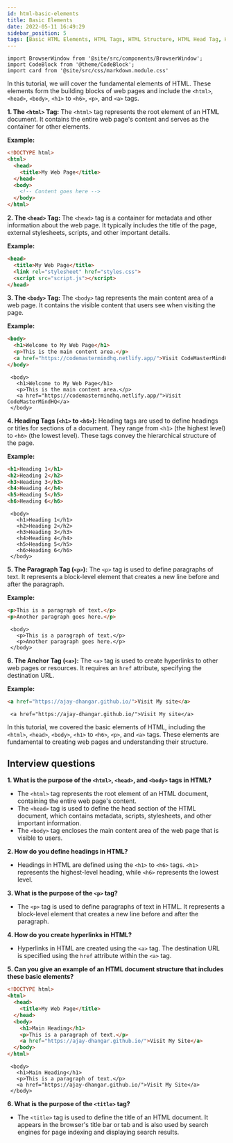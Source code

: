 ```yaml
---
id: html-basic-elements
title: Basic Elements
date: 2022-05-11 16:49:29
sidebar_position: 5
tags: [Basic HTML Elements, HTML Tags, HTML Structure, HTML Head Tag, HTML Body Tag, HTML Heading Tags, HTML Paragraph Tag, HTML Anchor Tag, Learn HTML Elements, HTML Tutorial for Beginners]
---
```



```mdx-code-block
import BrowserWindow from '@site/src/components/BrowserWindow';
import CodeBlock from '@theme/CodeBlock';
import card from '@site/src/css/markdown.module.css'
```

In this tutorial, we will cover the fundamental elements of HTML. These elements form the building blocks of web pages and include the `<html>`, `<head>`, `<body>`, `<h1>` to `<h6>`, `<p>`, and `<a>` tags.

**1. The `<html>` Tag:**
The `<html>` tag represents the root element of an HTML document. It contains the entire web page's content and serves as the container for other elements.

**Example:**
```html title="index.html"
<!DOCTYPE html>
<html>
  <head>
    <title>My Web Page</title>
  </head>
  <body>
    <!-- Content goes here -->
  </body>
</html>
```

**2. The `<head>` Tag:**
The `<head>` tag is a container for metadata and other information about the web page. It typically includes the title of the page, external stylesheets, scripts, and other important details.

**Example:**
```html title="index.html"
<head>
  <title>My Web Page</title>
  <link rel="stylesheet" href="styles.css">
  <script src="script.js"></script>
</head>
```

**3. The `<body>` Tag:**
The `<body>` tag represents the main content area of a web page. It contains the visible content that users see when visiting the page.

**Example:**
```html title="index.html"
<body>
  <h1>Welcome to My Web Page</h1>
  <p>This is the main content area.</p>
  <a href="https://codemastermindhq.netlify.app/">Visit CodeMasterMindHQ</a>
</body>
```

<BrowserWindow>
      
     <body>
       <h1>Welcome to My Web Page</h1>
       <p>This is the main content area.</p>
       <a href="https://codemastermindhq.netlify.app/">Visit CodeMasterMindHQ</a>
     </body> 

</BrowserWindow>

**4. Heading Tags (`<h1>` to `<h6>`):**
Heading tags are used to define headings or titles for sections of a document. They range from `<h1>` (the highest level) to `<h6>` (the lowest level). These tags convey the hierarchical structure of the page.

**Example:**
```html title="index.html"
<h1>Heading 1</h1>
<h2>Heading 2</h2>
<h3>Heading 3</h3>
<h4>Heading 4</h4>
<h5>Heading 5</h5>
<h6>Heading 6</h6>
```

<BrowserWindow>
      
     <body>
       <h1>Heading 1</h1>
       <h2>Heading 2</h2>
       <h3>Heading 3</h3>
       <h4>Heading 4</h4>
       <h5>Heading 5</h5>
       <h6>Heading 6</h6>
     </body> 

</BrowserWindow>

**5. The Paragraph Tag (`<p>`):**
The `<p>` tag is used to define paragraphs of text. It represents a block-level element that creates a new line before and after the paragraph.

**Example:**
```html title="index.html"
<p>This is a paragraph of text.</p>
<p>Another paragraph goes here.</p>
```

<BrowserWindow>
      
     <body>
       <p>This is a paragraph of text.</p>
       <p>Another paragraph goes here.</p>
     </body> 

</BrowserWindow>

**6. The Anchor Tag (`<a>`):**
The `<a>` tag is used to create hyperlinks to other web pages or resources. It requires an `href` attribute, specifying the destination URL.

**Example:**
```html
<a href="https://ajay-dhangar.github.io/">Visit My site</a>
```

<BrowserWindow>
      
     <a href="https://ajay-dhangar.github.io/">Visit My site</a>

</BrowserWindow>

In this tutorial, we covered the basic elements of HTML, including the `<html>`, `<head>`, `<body>`, `<h1>` to `<h6>`, `<p>`, and `<a>` tags. These elements are fundamental to creating web pages and understanding their structure.

## Interview questions

**1. What is the purpose of the `<html>`, `<head>`, and `<body>` tags in HTML?**
- The `<html>` tag represents the root element of an HTML document, containing the entire web page's content.
- The `<head>` tag is used to define the head section of the HTML document, which contains metadata, scripts, stylesheets, and other important information.
- The `<body>` tag encloses the main content area of the web page that is visible to users.

**2. How do you define headings in HTML?**
- Headings in HTML are defined using the `<h1>` to `<h6>` tags. `<h1>` represents the highest-level heading, while `<h6>` represents the lowest level.

**3. What is the purpose of the `<p>` tag?**
- The `<p>` tag is used to define paragraphs of text in HTML. It represents a block-level element that creates a new line before and after the paragraph.

**4. How do you create hyperlinks in HTML?**
- Hyperlinks in HTML are created using the `<a>` tag. The destination URL is specified using the `href` attribute within the `<a>` tag.

**5. Can you give an example of an HTML document structure that includes these basic elements?**
```html title="index.html"
<!DOCTYPE html>
<html>
  <head>
    <title>My Web Page</title>
  </head>
  <body>
    <h1>Main Heading</h1>
    <p>This is a paragraph of text.</p>
    <a href="https://ajay-dhangar.github.io/">Visit My Site</a>
  </body>
</html>
```

<BrowserWindow>
      
     <body>
       <h1>Main Heading</h1>
       <p>This is a paragraph of text.</p>
       <a href="https://ajay-dhangar.github.io/">Visit My Site</a>
     </body> 

</BrowserWindow>

**6. What is the purpose of the `<title>` tag?**
- The `<title>` tag is used to define the title of an HTML document. It appears in the browser's title bar or tab and is also used by search engines for page indexing and displaying search results.
